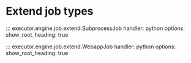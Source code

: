# Extend job types

::: executor.engine.job.extend.SubprocessJob
    handler: python
    options:
        show_root_heading: true

::: executor.engine.job.extend.WebappJob
    handler: python
    options:
        show_root_heading: true